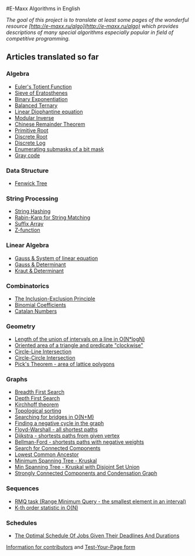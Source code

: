 <!--?title Main Page-->
#E-Maxx Algorithms in English

*The goal of this project is to translate at least some pages of the wonderful resource
[http://e-maxx.ru/algo](http://e-maxx.ru/algo) which provides descriptions of many special algorithms
especially popular in field of competitive programming.*

## Articles translated so far

### Algebra
- [Euler's Totient Function](./algebra/phi-function.html)
- [Sieve of Eratosthenes](./algebra/sieve-of-eratosthenes.html)
- [Binary Exponentiation](./algebra/binary-exp.html)
- [Balanced Ternary](./algebra/balanced-ternary.html)
- [Linear Diophantine equation](./algebra/linear-diophantine-equation.html)
- [Modular Inverse](./algebra/module-inverse.html)
- [Chinese Remainder Theorem](./algebra/chinese-remainder-theorem.html)
- [Primitive Root](./algebra/primitive-root.html)
- [Discrete Root](./algebra/discrete-root.html)
- [Discrete Log](./algebra/discrete-log.html)
- [Enumerating submasks of a bit mask](./algebra/all-submasks.html)
- [Gray code](./algebra/gray-code.html)

### Data Structure
- [Fenwick Tree](./data_structures/fenwick.html)

### String Processing
- [String Hashing](./string/string-hashing.html)
- [Rabin-Karp for String Matching](./string/rabin-karp.html)
- [Suffix Array](./string/suffix-array.html)
- [Z-function](./string/z-function.html)

### Linear Algebra
- [Gauss & System of linear equation](./linear_algebra/linear-system-gauss.html)
- [Gauss & Determinant](./linear_algebra/determinant-gauss.html)
- [Kraut & Determinant](./linear_algebra/determinant-kraut.html)

### Combinatorics
- [The Inclusion-Exclusion Principle](./combinatorics/inclusion-exclusion.html)
- [Binomial Coefficients](./combinatorics/binomial-coefficients.html)
- [Catalan Numbers](./combinatorics/catalan-numbers.html)

### Geometry
- [Length of the union of intervals on a line in O(N\*logN)](./geometry/length-of-segments-union.html)
- [Oriented area of a triangle and predicate "clockwise"](./geometry/oriented-triangle-area.html)
- [Circle-Line Intersection](./geometry/circle-line-intersection.html)
- [Circle-Circle Intersection](./geometry/circle-circle-intersection.html)
- [Pick's Theorem - area of lattice polygons](./geometry/picks-theorem.html)

### Graphs
- [Breadth First Search](./graph/breadth-first-search.html)
- [Depth First Search](./graph/depth-first-search.html)
- [Kirchhoff theorem](./graph/kirchhoff-theorem.html)
- [Topological sorting](./graph/topological-sort.html)
- [Searching for bridges in O(N+M)](./graph/bridge-searching.html)
- [Finding a negative cycle in the graph](./graph/finding-negative-cycle-in-graph.html)
- [Floyd-Warshall - all shortest paths](./graph/all-pair-shortest-path-floyd-warshall.html)
- [Dijkstra - shortests paths from given vertex](./graph/dijkstra.html)
- [Bellman-Ford - shortests paths with negative weights](./graph/bellman_ford.html)
- [Search for Connected Components](./graph/search-for-connected-components.html)
- [Lowest Common Ancestor](./graph/lca.html)
- [Minimum Spanning Tree - Kruskal](./graph/mst_kruskal.html)
- [Min Spanning Tree - Kruskal with Disjoint Set Union](./graph/mst_kruskal_with_dsu.html)
- [Strongly Connected Components and Condensation Graph](./graph/strongly-connected-components.html)

### Sequences
- [RMQ task (Range Minimum Query - the smallest element in an interval)](./sequences/rmq.html)
- [K-th order statistic in O(N)](./sequences/k-th.html)

### Schedules
- [The Optimal Schedule Of Jobs Given Their Deadlines And Durations](./schedules/schedule-with-completion-duration.html)

[Information for contributors](./contrib.html) and [Test-Your-Page form](./test.php)

